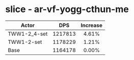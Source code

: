 # slice - ar-vf-yogg-cthun-me
| Actor | DPS | Increase |
|---|:---:|:---:|
|TWW1-2_4-set|1217813|4.61%|
|TWW1-2-set|1178229|1.21%|
|Base|1164178|0.00%|
